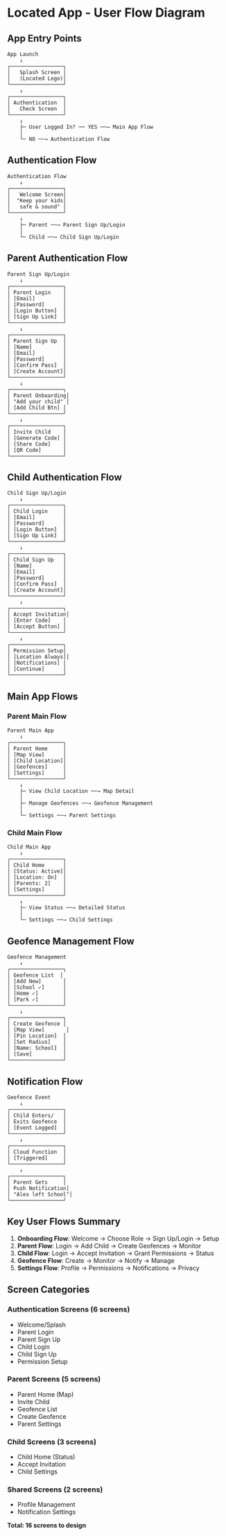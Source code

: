 # Located App - User Flow Diagram

## App Entry Points
```
App Launch
    ↓
┌─────────────────┐
│   Splash Screen │
│   (Located Logo)│
└─────────────────┘
    ↓
┌─────────────────┐
│ Authentication  │
│   Check Screen  │
└─────────────────┘
    ↓
    ├─ User Logged In? ── YES ──→ Main App Flow
    │
    └─ NO ──→ Authentication Flow
```

## Authentication Flow
```
Authentication Flow
    ↓
┌─────────────────┐
│   Welcome Screen│
│  "Keep your kids│
│   safe & sound" │
└─────────────────┘
    ↓
    ├─ Parent ──→ Parent Sign Up/Login
    │
    └─ Child ──→ Child Sign Up/Login
```

## Parent Authentication Flow
```
Parent Sign Up/Login
    ↓
┌─────────────────┐
│ Parent Login    │
│ [Email]         │
│ [Password]      │
│ [Login Button]  │
│ [Sign Up Link]  │
└─────────────────┘
    ↓
┌─────────────────┐
│ Parent Sign Up  │
│ [Name]          │
│ [Email]         │
│ [Password]      │
│ [Confirm Pass]  │
│ [Create Account]│
└─────────────────┘
    ↓
┌─────────────────┐
│ Parent Onboarding│
│ "Add your child" │
│ [Add Child Btn] │
└─────────────────┘
    ↓
┌─────────────────┐
│ Invite Child    │
│ [Generate Code] │
│ [Share Code]    │
│ [QR Code]       │
└─────────────────┘
```

## Child Authentication Flow
```
Child Sign Up/Login
    ↓
┌─────────────────┐
│ Child Login     │
│ [Email]         │
│ [Password]      │
│ [Login Button]  │
│ [Sign Up Link]  │
└─────────────────┘
    ↓
┌─────────────────┐
│ Child Sign Up   │
│ [Name]          │
│ [Email]         │
│ [Password]      │
│ [Confirm Pass]  │
│ [Create Account]│
└─────────────────┘
    ↓
┌─────────────────┐
│ Accept Invitation│
│ [Enter Code]    │
│ [Accept Button] │
└─────────────────┘
    ↓
┌─────────────────┐
│ Permission Setup│
│ [Location Always]│
│ [Notifications] │
│ [Continue]      │
└─────────────────┘
```

## Main App Flows

### Parent Main Flow
```
Parent Main App
    ↓
┌─────────────────┐
│ Parent Home     │
│ [Map View]      │
│ [Child Location]│
│ [Geofences]     │
│ [Settings]      │
└─────────────────┘
    ↓
    ├─ View Child Location ──→ Map Detail
    │
    ├─ Manage Geofences ──→ Geofence Management
    │
    └─ Settings ──→ Parent Settings
```

### Child Main Flow
```
Child Main App
    ↓
┌─────────────────┐
│ Child Home      │
│ [Status: Active]│
│ [Location: On]  │
│ [Parents: 2]    │
│ [Settings]      │
└─────────────────┘
    ↓
    ├─ View Status ──→ Detailed Status
    │
    └─ Settings ──→ Child Settings
```

## Geofence Management Flow
```
Geofence Management
    ↓
┌─────────────────┐
│ Geofence List  │
│ [Add New]       │
│ [School ✓]      │
│ [Home ✓]        │
│ [Park ✓]        │
└─────────────────┘
    ↓
┌─────────────────┐
│ Create Geofence │
│ [Map View]       │
│ [Pin Location]  │
│ [Set Radius]    │
│ [Name: School]  │
│ [Save]          │
└─────────────────┘
```

## Notification Flow
```
Geofence Event
    ↓
┌─────────────────┐
│ Child Enters/   │
│ Exits Geofence  │
│ [Event Logged]  │
└─────────────────┘
    ↓
┌─────────────────┐
│ Cloud Function  │
│ [Triggered]     │
└─────────────────┘
    ↓
┌─────────────────┐
│ Parent Gets     │
│ Push Notification│
│ "Alex left School"│
└─────────────────┘
```

## Key User Flows Summary

1. **Onboarding Flow**: Welcome → Choose Role → Sign Up/Login → Setup
2. **Parent Flow**: Login → Add Child → Create Geofences → Monitor
3. **Child Flow**: Login → Accept Invitation → Grant Permissions → Status
4. **Geofence Flow**: Create → Monitor → Notify → Manage
5. **Settings Flow**: Profile → Permissions → Notifications → Privacy

## Screen Categories

### Authentication Screens (6 screens)
- Welcome/Splash
- Parent Login
- Parent Sign Up
- Child Login
- Child Sign Up
- Permission Setup

### Parent Screens (5 screens)
- Parent Home (Map)
- Invite Child
- Geofence List
- Create Geofence
- Parent Settings

### Child Screens (3 screens)
- Child Home (Status)
- Accept Invitation
- Child Settings

### Shared Screens (2 screens)
- Profile Management
- Notification Settings

**Total: 16 screens to design**

